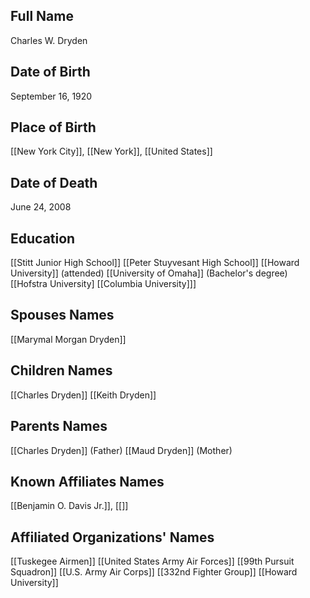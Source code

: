 ## Full Name
Charles W. Dryden

## Date of Birth
September 16, 1920

## Place of Birth
[[New York City]], [[New York]], [[United States]]

## Date of Death
June 24, 2008

## Education
 [[Stitt Junior High School]]
 [[Peter Stuyvesant High School]]
 [[Howard University]] (attended)
 [[University of Omaha]] (Bachelor's degree)
 [[Hofstra University]
 [[Columbia University]]]

## Spouses Names
 [[Marymal Morgan Dryden]]
 

## Children Names
 [[Charles Dryden]]
 [[Keith Dryden]]

## Parents Names
 [[Charles Dryden]] (Father)
 [[Maud Dryden]] (Mother)

## Known Affiliates Names
 [[Benjamin O. Davis Jr.]], [[]]

## Affiliated Organizations' Names
 [[Tuskegee Airmen]]
 [[United States Army Air Forces]]
 [[99th Pursuit Squadron]]
 [[U.S. Army Air Corps]]
 [[332nd Fighter Group]]
 [[Howard University]]

